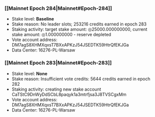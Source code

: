 ### [[Mainnet Epoch 284|Mainnet#Epoch-284]]
* Stake level: **Baseline**
* Stake reason: No leader slots; 253216 credits earned in epoch 283
* Staking activity: target stake amount: ◎25000.000000000, current stake amount: ◎1.000000000 - reserve depleted
* Vote account address: DM7agS8XHMXqxsT7BXxAPKzJ54JSEDTK59HtrQfEKJGa
* Data Center: 16276-PL-Warsaw
### [[Mainnet Epoch 283|Mainnet#Epoch-283]]
* Stake level: **None**
* Stake reason: Insufficient vote credits: 5644 credits earned in epoch 282
* Staking activity: creating new stake account CaTStC9DnWyDdSCbL8paqyk1a3mtrfjsa3J8TVSCgxMm
* Vote account address: DM7agS8XHMXqxsT7BXxAPKzJ54JSEDTK59HtrQfEKJGa
* Data Center: 16276-PL-Warsaw
